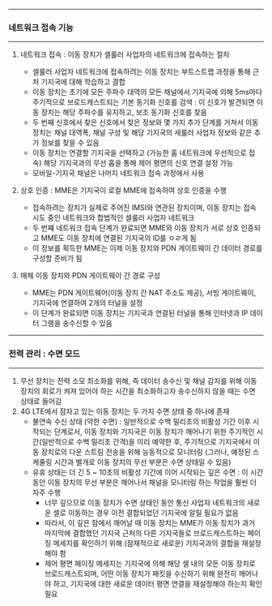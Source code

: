 -----
### 네트워크 접속 기능
-----
1. 네트워크 접속 : 이동 장치가 셀룰러 사업자의 네트워크에 접속하는 절차
   - 셀룰러 사업자 네트워크에 접속하려는 이동 장치는 부트스트랩 과정을 통해 근처 기지국에 대해 학습하고 결합
   - 이동 장치는 초기에 모든 주파수 대역의 모든 채널에서 기지국에 의해 5ms마다 주기적으로 브로드캐스트되는 기본 동기화 신호를 검색 : 이 신호가 발견되면 이동 장치는 해당 주파수를 유지하고, 보조 동기화 신호를 찾음
   - 두 번째 신호에서 찾은 신호에서 찾은 정보와 몇 가지 추가 단계를 거쳐서 이동 장치는 채널 대역폭, 채널 구성 및 해당 기지국의 세룰러 사업자 정보와 같은 추가 정보를 찾을 수 있음
   - 이동 장치는 연결할 기지국을 선택하고 (가능한 홈 네트워크에 우선적으로 접속) 해당 기지국과의 무선 홉을 통해 제어 평면의 신호 연결 설정 가능
   - 모바일-기지국 채널은 나머지 네트워크 접속 과정에서 사용

2. 상호 인증 : MME은 기지국이 로컬 MME에 접속하여 상호 인증을 수행
   - 접속하려는 장치가 실제로 주어진 IMSI와 연관된 장치이며, 이동 장치는 접속 시도 중인 네트워크와 합법적인 셀룰러 사업자 네트워크
   - 두 번쨰 네트워크 접속 단계가 완료되면 MME와 이동 장치가 서로 상호 인증되고 MME도 이동 장치에 연결된 기지국의 ID를 ㅇㄹ게 됨
   - 이 정보를 획득한 MME는 이제 이동 장치와 PDN 게이트웨이 간 데이터 경로를 구성할 준비가 됨

3. 매체 이동 장치와 PDN 게이트웨이 간 경로 구성
   - MME는 PDN 게이트웨어(이동 장치 간 NAT 주소도 제공), 서빙 게이트웨이, 기지국에 연결하여 2개의 터널을 설정
   - 이 단계가 완료되면 이동 장치는 기지국과 연결된 터널을 통해 인터넷과 IP 데이터 그램을 송수신할 수 있음

-----
### 전력 관리 : 수면 모드
-----
1. 무선 장치는 전력 소모 최소화를 위해, 즉 데이터 송수신 및 채널 감지를 위해 이동 장치의 회로가 켜져 있어야 하는 시간을 최소화하고자 송수신하지 않을 때는 수면 상태로 들어감
2. 4G LTE에서 잠자고 있는 이동 장치는 두 가지 수면 상태 중 하나에 존재
   - 불연속 수신 상태 (약한 수면) : 일반적으로 수백 밀리초의 비활성 기간 이후 시작되는 단계로서, 이동 장치와 기지국은 이동 장치가 깨어나기 위한 주기적인 시간(일반적으로 수백 밀리초 간격)을 미리 예약한 후, 주기적으로 기지국에서 이동 장치로의 다운 스트림 전송을 위해 능동적으로 모니터링 (그러나, 예정된 스케줄링 시간과 별개로 이동 장치의 무선 부분은 수면 상태일 수 있음)
   - 유휴 상태는 더 긴 5 ~ 10초의 비활성 기간에 이어 시작되는 깊은 수면 : 이 시간 동안 이동 장치의 무선 부분은 깨어나서 채널을 모니터링 하는 작업을 훨씬 더 자주 수행
      + 너무 깊으므로 이동 장치가 수면 상태인 동안 통신 사업자 네트워크의 새로운 셀로 이동하는 경우 이전 결합되었던 기지국에 알릴 필요가 없음
      + 따라서, 이 깊은 잠에서 깨어날 때 이동 장치는 MME가 이동 장치가 과거 마지막에 결합했던 기지국 근처의 다른 기지국들로 브로드캐스트하는 페이징 메세지를 확인하기 위해 (잠재적으로 새로운) 기지국과의 결합을 재설정해야 함
      + 제어 평면 페이징 메세지는 기지국에 의해 해당 셀 내의 모든 이동 장치로 브로드캐스트되며, 어떤 이동 장치가 패킷을 수신하기 위해 완전히 깨어나야 하고, 기지국에 대한 새로운 데이터 평면 연결을 재설정해야 하는지 확인 필요
